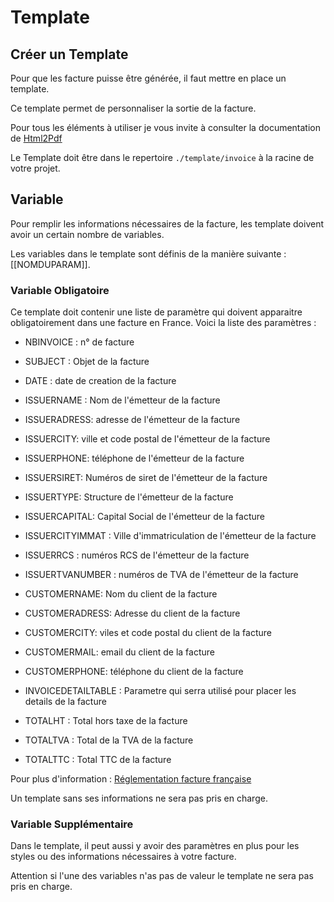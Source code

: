 # Template 


## Créer un Template

Pour que les facture puisse être générée, il faut mettre en place un template.

Ce template permet de personnaliser la sortie de la facture. 

Pour tous les éléments à utiliser je vous invite à consulter la documentation de [Html2Pdf](https://github.com/spipu/html2pdf/blob/master/doc/README.md)

Le Template doit être dans le repertoire ``./template/invoice`` à la racine de votre projet.

## Variable 

Pour remplir les informations nécessaires de la facture, les template doivent avoir un certain nombre de variables.

Les variables dans le template sont définis de la manière suivante : [[NOMDUPARAM]].

### Variable Obligatoire

Ce template doit contenir une liste de paramètre qui doivent apparaitre obligatoirement dans une facture en France.
Voici la liste des paramètres :

* NBINVOICE : n° de facture
* SUBJECT : Objet de la facture
* DATE : date de creation de la facture
* ISSUERNAME : Nom de l'émetteur de la facture
* ISSUERADRESS: adresse de l'émetteur de la facture
* ISSUERCITY: ville et code postal de l'émetteur de la facture
* ISSUERPHONE: téléphone de l'émetteur de la facture
* ISSUERSIRET: Numéros de siret de l'émetteur de la facture
* ISSUERTYPE: Structure de l'émetteur de la facture
* ISSUERCAPITAL: Capital Social de l'émetteur de la facture
* ISSUERCITYIMMAT : Ville d'immatriculation de l'émetteur de la facture
* ISSUERRCS : numéros RCS de l'émetteur de la facture
* ISSUERTVANUMBER : numéros de TVA de l'émetteur de la facture

* CUSTOMERNAME: Nom du client de la facture
* CUSTOMERADRESS: Adresse du client de la facture
* CUSTOMERCITY: viles et code postal du client de la facture
* CUSTOMERMAIL: email du client de la facture
* CUSTOMERPHONE: téléphone du client de la facture

* INVOICEDETAILTABLE : Parametre qui serra utilisé pour placer les details de la facture
* TOTALHT : Total hors taxe de la facture
* TOTALTVA : Total de la TVA de la facture
* TOTALTTC : Total TTC de la facture

Pour plus d'information : [Réglementation facture française](https://www.economie.gouv.fr/entreprises/factures-mentions-obligatoires)

Un template sans ses informations ne sera pas pris en charge.

### Variable Supplémentaire

Dans le template, il peut aussi y avoir des paramètres en plus pour les styles ou des informations nécessaires à votre facture.

Attention si l'une des variables n'as pas de valeur le template ne sera pas pris en charge.